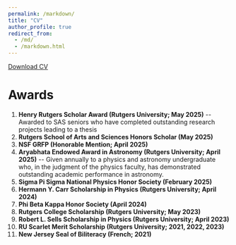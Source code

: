 ```yaml
---
permalink: /markdown/
title: "CV"
author_profile: true
redirect_from: 
  - /md/
  - /markdown.html
---
```


[Download CV](https://amadhava25.github.io/files/cv.pdf)

# Awards
1. **Henry Rutgers Scholar Award (Rutgers University; May 2025)** -- Awarded to SAS seniors who have completed outstanding research projects leading to a thesis
2. **Rutgers School of Arts and Sciences Honors Scholar (May 2025)**
3. **NSF GRFP (Honorable Mention; April 2025)**
4. **Aryabhata Endowed Award in Astronomy (Rutgers University; April 2025)** -- Given annually to a physics and astronomy undergraduate who, in the judgment of the physics faculty, has demonstrated outstanding academic performance in astronomy.
5. **Sigma Pi Sigma National Physics Honor Society (February 2025)**
6. **Hermann Y. Carr Scholarship in Physics (Rutgers University; April 2024)**
7. **Phi Beta Kappa Honor Society (April 2024)**
8. **Rutgers College Scholarship (Rutgers University; May 2023)**
9. **Robert L. Sells Scholarship in Physics (Rutgers University; April 2023)**
10. **RU Scarlet Merit Scholarship (Rutgers University; 2021, 2022, 2023)**
11. **New Jersey Seal of Biliteracy (French; 2021)**
